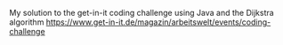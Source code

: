 My solution to the get-in-it coding challenge using Java and the Dijkstra algorithm
https://www.get-in-it.de/magazin/arbeitswelt/events/coding-challenge
